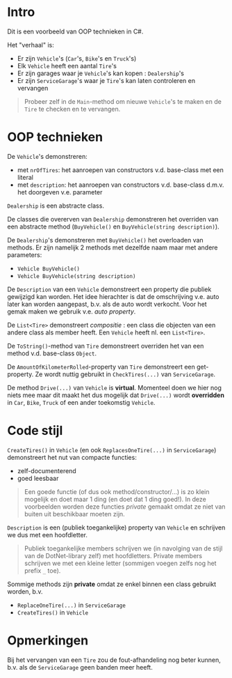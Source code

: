 # Intro

Dit is een voorbeeld van OOP technieken in C#.

Het "verhaal" is:

- Er zijn `Vehicle`'s (`Car`'s, `Bike`'s en `Truck`'s)
- Elk `Vehicle` heeft een aantal `Tire`'s
- Er zijn garages waar je `Vehicle`'s kan kopen : `Dealership`'s
- Er zijn `ServiceGarage`'s waar je `Tire`'s kan laten controleren en vervangen

> Probeer zelf in de `Main`-method om nieuwe `Vehicle`'s te maken en de `Tire`
te checken en te vervangen.



# OOP technieken

De `Vehicle`'s demonstreren:

- met `nrOfTires`: het aanroepen van constructors v.d. base-class met een
literal
- met `description`: het aanroepen van constructors v.d. base-class d.m.v. het
doorgeven v.e. parameter

`Dealership` is een abstracte class.

De classes die overerven van `Dealership` demonstreren het overriden van een
abstracte method (`BuyVehicle()` en `BuyVehicle(string description)`).

De `Dealership`'s demonstreren met `BuyVehicle()` het overloaden van
methods. Er zijn namelijk 2 methods met dezelfde naam maar met andere parameters:

- `Vehicle BuyVehicle()`
- `Vehicle BuyVehicle(string description)`

De `Description` van een `Vehicle` demonstreert een property die publiek
gewijzigd kan worden. Het idee hierachter is dat de omschrijving v.e. auto
later kan worden aangepast, b.v. als de auto wordt verkocht. 
Voor het gemak maken we gebruik v.e. *auto property*.

De `List<Tire>` demonstreert *compositie* : een class die objecten van een
andere class als member heeft. Een `Vehicle` heeft nl. een `List<Tire>`.

De `ToString()`-method van `Tire` demonstreert overriden het van een method v.d.
base-class `Object`.

De `AmountOfKilometerRolled`-property van `Tire` demonstreert een get-property.
Ze wordt nuttig gebruikt in `CheckTires(...)` van `ServiceGarage`.

De method `Drive(...)` van `Vehicle` is **virtual**. Momenteel doen we hier nog
niets mee maar dit maakt het dus mogelijk dat `Drive(...)` wordt **overridden**
in `Car`, `Bike`, `Truck` of een ander toekomstig `Vehicle`.



# Code stijl

`CreateTires()` in `Vehicle` (en ook `ReplacesOneTire(...)` in `ServiceGarage`)
demonstreert het nut van compacte functies:

- zelf-documenterend
- goed leesbaar

> Een goede functie (of dus ook method/constructor/...) is zo klein mogelijk en
doet maar 1 ding (en doet dat 1 ding goed!). In deze voorbeelden worden deze
functies *private* gemaakt omdat ze niet van buiten uit beschikbaar moeten zijn.

`Description` is een (publiek toegankelijke) property van `Vehicle` en
schrijven we dus met een hoofdletter.

> Publiek toegankelijke members schrijven we (in navolging van de stijl van de
DotNet-library zelf) met hoofdletters.
> Private members schrijven we met een kleine letter (sommigen voegen zelfs nog
het prefix `_` toe).

Sommige methods zijn **private** omdat ze enkel binnen een class gebruikt
worden, b.v. 

- `ReplaceOneTire(...)` in `ServiceGarage`
- `CreateTires()` in `Vehicle`


# Opmerkingen

Bij het vervangen van een `Tire` zou de fout-afhandeling nog beter kunnen, b.v.
als de `ServiceGarage` geen banden meer heeft.
